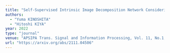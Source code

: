 ```yaml
---
title: "Self-Supervised Intrinsic Image Decomposition Network Considering Reflectance Consistency"
authors:
  - "Yuma KINOSHITA"
  - "Hitoshi KIYA"
year: 2022
type: "journal"
venue: "APSIPA Trans. Signal and Information Processing, Vol. 11, No.1, e3, 2022-04-01."
url: "https://arxiv.org/abs/2111.04506"
---
```

